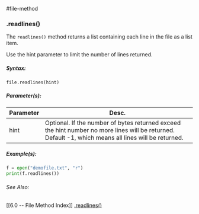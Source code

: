 #file-method 	
### .readlines()
The `readlines()` method returns a list containing each line in the file as a list item.

Use the hint parameter to limit the number of lines returned.



##### Syntax:
`file.readlines(hint)`

##### Parameter(s):
| Parameter | Desc. |
| --------- | ----- |
| hint    | Optional. If the number of bytes returned exceed the hint number no more lines will be returned. <br> Default -1, which means all lines will be returned.      |

##### Example(s):
```python
f = open("demofile.txt", "r")
print(f.readlines())
```

###### See Also:
[[6.0 -- File Method Index]]
[.readlines()](https://www.w3schools.com/python/ref_file_readlines.asp)